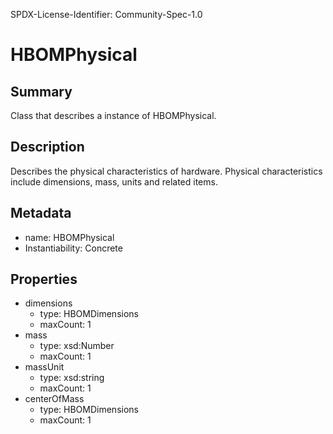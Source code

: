 SPDX-License-Identifier: Community-Spec-1.0

# HBOMPhysical

## Summary

Class that describes a instance of HBOMPhysical.

## Description

Describes the physical characteristics of hardware. 
Physical characteristics include dimensions, mass, units and related items.

## Metadata

- name: HBOMPhysical
- Instantiability: Concrete

## Properties

- dimensions
  - type: HBOMDimensions
  - maxCount: 1
- mass
  - type: xsd:Number
  - maxCount: 1
- massUnit
  - type: xsd:string
  - maxCount: 1
- centerOfMass
  - type: HBOMDimensions
  - maxCount: 1
